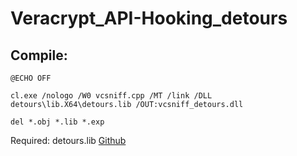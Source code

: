 # Veracrypt_API-Hooking_detours


## Compile:

```
@ECHO OFF

cl.exe /nologo /W0 vcsniff.cpp /MT /link /DLL detours\lib.X64\detours.lib /OUT:vcsniff_detours.dll

del *.obj *.lib *.exp
```
Required:
detours.lib
[Github](https://github.com/Zer0Mem0ry/Detour/blob/master/dll/detours.lib)
